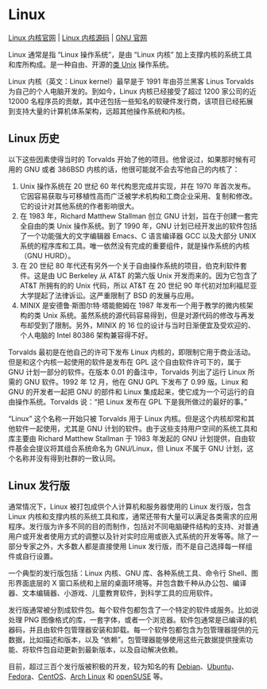 # Linux

[Linux 内核官网](https://www.kernel.org) | [Linux 内核源码](https://github.com/torvalds/linux) | [GNU 官网](https://www.gnu.org)

Linux 通常是指 “Linux 操作系统”，是由 “Linux 内核” 加上支撑内核的系统工具和库所构成。是一种自由、开源的[类 Unix](../术语表/类UNIX系统.md) 操作系统。

Linux 内核（英文：Linux kernel）最早是于 1991 年由芬兰黑客 Linus Torvalds 为自己的个人电脑开发的。到如今，Linux 内核已经接受了超过 1200 家公司的近 12000 名程序员的贡献，其中还包括一些知名的软硬件发行商，该项目已经拓展到支持大量的计算机体系架构，远超其他操作系统和内核。

## Linux 历史

以下这些因素使得当时的 Torvalds 开始了他的项目。他曾说过，如果那时候有可用的 GNU 或者 386BSD 内核的话，他很可能就不会去写他自己的内核了：

1. Unix 操作系统在 20 世纪 60 年代构思完成并实现，并在 1970 年首次发布。它因容易获取与可移植性高而广泛被学术机构和工商企业采用、复制和修改。它的设计对其他系统的作者影响很大。
2. 在 1983 年，Richard Matthew Stallman 创立 GNU 计划，旨在于创建一套完全自由的类 Unix 操作系统。到了 1990 年，GNU 计划已经开发出的软件包括了一个功能强大的文字编辑器 Emacs、C 语言编译器 GCC 以及大部分 UNIX 系统的程序库和工具。唯一依然没有完成的重要组件，就是操作系统的内核（GNU HURD）。
3. 在 20 世纪 80 年代还有另外一个关于自由操作系统的项目，伯克利软件套件。这是由 UC Berkeley 从 AT&T 的第六版 Unix 开发而来的。因为它包含了 AT&T 所拥有的的 Unix 代码，所以 AT&T 在 20 世纪 90 年代初对加利福尼亚大学提起了法律诉讼。这严重限制了 BSD 的发展与应用。
4. MINIX 是安德鲁·斯图尔特·塔能鲍姆在 1987 年发布一个用于教学的微内核架构的类 Unix 系统。虽然系统的源代码容易得到，但是对源代码的修改与再发布却受到了限制。另外，MINIX 的 16 位的设计与当时日渐便宜及受欢迎的、个人电脑的 Intel 80386 架构兼容得不好。

Torvalds 最初是在他自己的许可下发布 Linux 内核的，即限制它用于商业活动。但是和这个内核一起使用的软件是发布在 GPL 这个自由软件许可下的，属于 GNU 计划一部分的软件。在版本 0.01 的备注中，Torvalds 列出了运行 Linux 所需的 GNU 软件。1992 年 12 月，他在 GNU GPL 下发布了 0.99 版。Linux 和 GNU 的开发者一起把 GNU 的部件和 Linux 集成起来，使它成为一个可运行的自由操作系统。Torvalds 说：“把 Linux 发布在 GPL 下是我所做过的最好的事。”

“Linux” 这个名称一开始只被 Torvalds 用于 Linux 内核。但是这个内核却常和其他软件一起使用，尤其是 GNU 计划的软件。由于这些支持用户空间的系统工具和库主要由 Richard Matthew Stallman 于 1983 年发起的 GNU 计划提供，自由软件基金会提议将其组合系统命名为 GNU/Linux，但 Linux 不属于 GNU 计划，这个名称并没有得到社群的一致认同。

## Linux 发行版

通常情况下，Linux 被打包成供个人计算机和服务器使用的 Linux 发行版，包含 Linux 内核和支撑内核的系统工具和库，通常还带有大量可以满足各类需求的应用程序。发行版为许多不同的目的而制作，包括对不同电脑硬件结构的支持、对普通用户或开发者使用方式的调整以及针对实时应用或嵌入式系统的开发等等。除了一部分专家之外，大多数人都是直接使用 Linux 发行版，而不是自己选择每一样组件或自行设置。

一个典型的发行版包括：Linux 内核、GNU 库、各种系统工具、命令行 Shell、图形界面底层的 X 窗口系统和上层的桌面环境等。并包含数千种从办公包、编译器、文本编辑器、小游戏、儿童教育软件，到科学工具的应用软件。

发行版通常被分割成软件包。每个软件包都包含了一个特定的软件或服务。比如说处理 PNG 图像格式的库，一套字体，或者一个浏览器。软件包通常是已编译的机器码，并且由软件包管理器安装和卸载。每一个软件包都包含为包管理器提供的元数据，比如描述和版本，以及 “依赖”。包管理器能够使用这些元数据提供搜索功能、将软件包自动更新到最新版本，以及自动解决依赖。

目前，超过三百个发行版被积极的开发，较为知名的有 [Debian](https://www.debian.org)、[Ubuntu](https://ubuntu.com)、[Fedora](https://getfedora.org)、[CentOS](https://www.centos.org)、[Arch Linux](https://archlinux.org) 和 [openSUSE](https://www.opensuse.org) 等。
